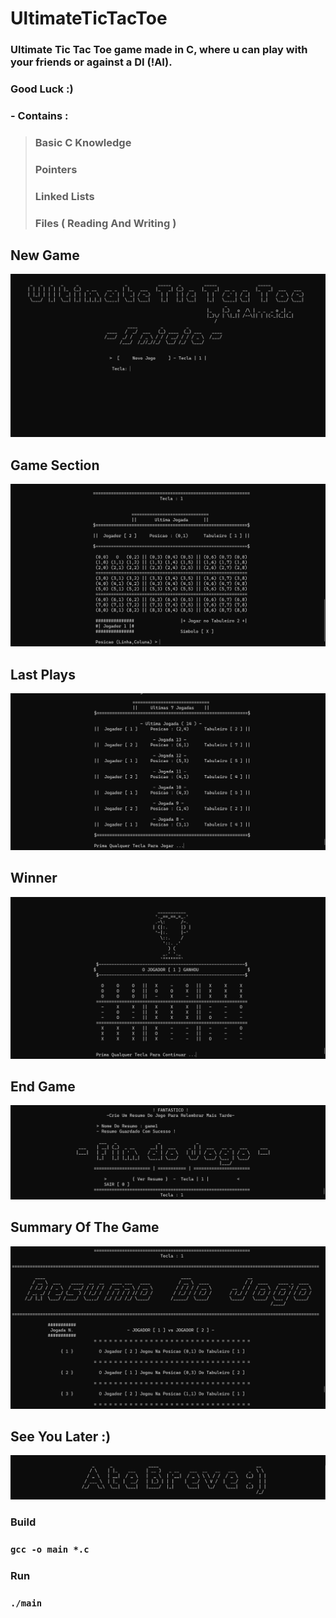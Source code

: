 # UltimateTicTacToe
### Ultimate Tic Tac Toe game made in C, where u can play with your friends or against a DI (!AI).
### Good Luck :)

### - Contains :
> ### Basic C Knowledge
> ### Pointers
> ### Linked Lists
> ### Files ( Reading And Writing )

## New Game
![](Final%20Project%20Images/HomeSection.png)
## Game Section
![](Final%20Project%20Images/GameSection.png)
## Last Plays
![](Final%20Project%20Images/LastPlaysSection.png)
## Winner
![](Final%20Project%20Images/Winner.png)
## End Game
![](Final%20Project%20Images/EndOfGame.png)
## Summary Of The Game
![](Final%20Project%20Images/ResumeOfTheGame.png)
## See You Later :)
![](Final%20Project%20Images/SeeYouLater.png)

### Build 
### `gcc -o main *.c`
### Run
### `./main`
